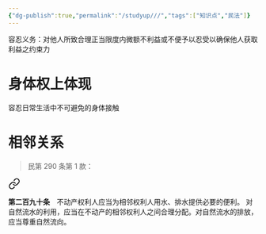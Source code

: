 ```yaml
---
{"dg-publish":true,"permalink":"/studyup///","tags":["知识点","民法"]}
---
```


容忍义务：对他人所致合理正当限度内微额不利益或不便予以忍受以确保他人获取利益之约束力
# 身体权上体现
容忍日常生活中不可避免的身体接触
# 相邻关系
>民第 290 条第 1 款：
<div class="transclusion internal-embed is-loaded"><a class="markdown-embed-link" href="/////#t290" aria-label="Open link"><svg xmlns="http://www.w3.org/2000/svg" width="24" height="24" viewBox="0 0 24 24" fill="none" stroke="currentColor" stroke-width="2" stroke-linecap="round" stroke-linejoin="round" class="svg-icon lucide-link"><path d="M10 13a5 5 0 0 0 7.54.54l3-3a5 5 0 0 0-7.07-7.07l-1.72 1.71"></path><path d="M14 11a5 5 0 0 0-7.54-.54l-3 3a5 5 0 0 0 7.07 7.07l1.71-1.71"></path></svg></a><div class="markdown-embed">



**第二百九十条**　不动产权利人应当为相邻权利人用水、排水提供必要的便利。
对自然流水的利用，应当在不动产的相邻权利人之间合理分配。对自然流水的排放，应当尊重自然流向。 

</div></div>

